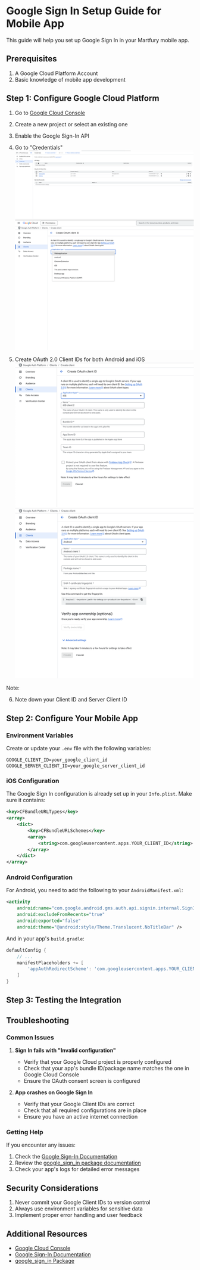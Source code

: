 # Google Sign In Setup Guide for Mobile App

This guide will help you set up Google Sign In in your Martfury mobile app.

## Prerequisites

1. A Google Cloud Platform Account
2. Basic knowledge of mobile app development

## Step 1: Configure Google Cloud Platform

1. Go to [Google Cloud Console](https://console.cloud.google.com)
2. Create a new project or select an existing one
3. Enable the Google Sign-In API
4. Go to "Credentials"
![Google Cloud Config Step 4](images/google-cloud-config-step-4-1.png)
![Google Cloud Config Step 4](images/google-cloud-config-step-4-2.png)

5. Create OAuth 2.0 Client IDs for both Android and iOS
![Google Cloud Config Step 5.1](images/google-cloud-config-step-5-1.png)
![Google Cloud Config Step 5.2](images/google-cloud-config-step-5-2.png)

Note: 

6. Note down your Client ID and Server Client ID

## Step 2: Configure Your Mobile App

### Environment Variables

Create or update your `.env` file with the following variables:

```env
GOOGLE_CLIENT_ID=your_google_client_id
GOOGLE_SERVER_CLIENT_ID=your_google_server_client_id
```

### iOS Configuration

The Google Sign In configuration is already set up in your `Info.plist`. Make sure it contains:

```xml
<key>CFBundleURLTypes</key>
<array>
    <dict>
        <key>CFBundleURLSchemes</key>
        <array>
            <string>com.googleusercontent.apps.YOUR_CLIENT_ID</string>
        </array>
    </dict>
</array>
```

### Android Configuration

For Android, you need to add the following to your `AndroidManifest.xml`:

```xml
<activity
    android:name="com.google.android.gms.auth.api.signin.internal.SignInHubActivity"
    android:excludeFromRecents="true"
    android:exported="false"
    android:theme="@android:style/Theme.Translucent.NoTitleBar" />
```

And in your app's `build.gradle`:

```gradle
defaultConfig {
    // ...
    manifestPlaceholders += [
        'appAuthRedirectScheme': 'com.googleusercontent.apps.YOUR_CLIENT_ID'
    ]
}
```

## Step 3: Testing the Integration

## Troubleshooting

### Common Issues

1. **Sign In fails with "Invalid configuration"**

   - Verify that your Google Cloud project is properly configured
   - Check that your app's bundle ID/package name matches the one in Google Cloud Console
   - Ensure the OAuth consent screen is configured

2. **App crashes on Google Sign In**
   - Verify that your Google Client IDs are correct
   - Check that all required configurations are in place
   - Ensure you have an active internet connection

### Getting Help

If you encounter any issues:

1. Check the [Google Sign-In Documentation](https://developers.google.com/identity/sign-in/android/start-integrating)
2. Review the [google_sign_in package documentation](https://pub.dev/packages/google_sign_in)
3. Check your app's logs for detailed error messages

## Security Considerations

1. Never commit your Google Client IDs to version control
2. Always use environment variables for sensitive data
3. Implement proper error handling and user feedback

## Additional Resources

- [Google Cloud Console](https://console.cloud.google.com)
- [Google Sign-In Documentation](https://developers.google.com/identity/sign-in/android/start-integrating)
- [google_sign_in Package](https://pub.dev/packages/google_sign_in)
